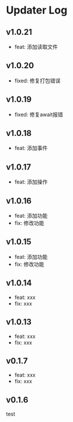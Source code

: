 # Updater Log
## v1.0.21
- feat: 添加读取文件
## v1.0.20
- fixed: 修复打包错误
## v1.0.19
- fixed: 修复await报错
## v1.0.18
- feat: 添加事件
## v1.0.17
- feat: 添加操作

## v1.0.16

- feat: 添加功能
- fix: 修改功能

## v1.0.15

- feat: 添加功能
- fix: 修改功能

## v1.0.14

- feat: xxx
- fix: xxx

## v1.0.13

- feat: xxx
- fix: xxx

## v0.1.7

- feat: xxx
- fix: xxx

## v0.1.6

test